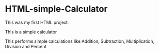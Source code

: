 # HTML-simple-Calculator

This was my first HTML project.

This is a simple calculator

This performs simple calculations like Addition, Subtraction, Multiplication, Division and Percent
